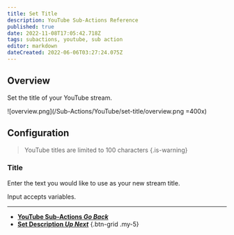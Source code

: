 ```yaml
---
title: Set Title
description: YouTube Sub-Actions Reference
published: true
date: 2022-11-08T17:05:42.718Z
tags: subactions, youtube, sub action
editor: markdown
dateCreated: 2022-06-06T03:27:24.075Z
---
```


## Overview 
Set the title of your YouTube stream.

![overview.png](/Sub-Actions/YouTube/set-title/overview.png =400x)

## Configuration
> YouTube titles are limited to 100 characters
{.is-warning}
### Title
Enter the text you would like to use as your new stream title.

Input accepts variables.

---

- [<i class="mdi mdi-chevron-left"></i>**YouTube Sub-Actions *Go Back***](/Sub-Actions/YouTube)
- [<i class="mdi mdi-text text--youtube"></i>**Set Description *Up Next***](/Sub-Actions/YouTube/Set-Description)
{.btn-grid .my-5}